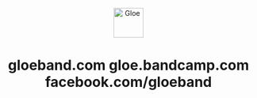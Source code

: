 <p align="center">
  <img alt="Gloe" src="https://scontent-sjc3-1.xx.fbcdn.net/v/t1.0-9/11081287_666445693482013_3966538512667362624_n.jpg?_nc_cat=0&oh=eb7c974fd2e22087e097b2dd0e2df2c4&oe=5C28D5CA" width="60" />
</p>
<h1 align="center">
  gloeband.com
  gloe.bandcamp.com
  facebook.com/gloeband
</h1>

